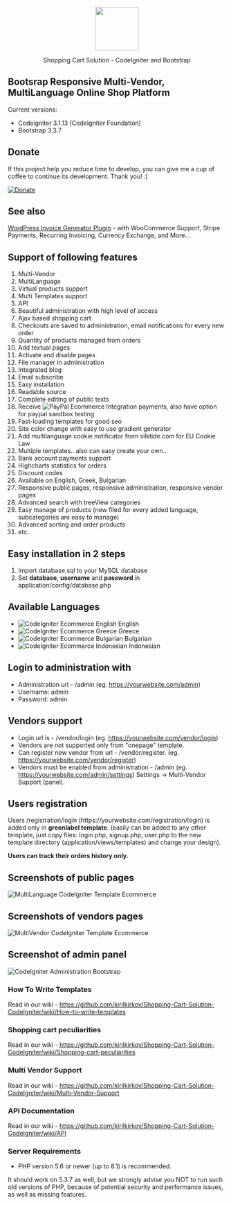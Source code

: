 <p align="center"><img src="https://cdn.worldvectorlogo.com/logos/codeigniter-1.svg" width="100"></p>
<p align="center">Shopping Cart Solution - CodeIgniter and Bootstrap</p>
 
## Bootsrap Responsive Multi-Vendor, MultiLanguage Online Shop Platform

Current versions:

* Codeigniter 3.1.13 (CodeIgniter Foundation)
* Bootstrap 3.3.7

## Donate
<p>If this project help you reduce time to develop, you can give me a cup of coffee to continue its development. Thank you! :)</p>

[![Donate](https://www.paypalobjects.com/en_US/i/btn/btn_donateCC_LG.gif)](https://www.paypal.com/cgi-bin/webscr?cmd=_s-xclick&hosted_button_id=W5BR6K29BQX7E)

## See also
<p><a href="https://codecanyon.net/item/wp-invoices-pdf-electronic-invoicing-system/36891583" title="Electronic invoicing and warehouse management plugin which allows you to issue, send and download invoices as pdf file">WordPress Invoice Generator Plugin</a> - with WooCommerce Support, Stripe Payments, Recurring Invoicing, Currency Exchange, and More...</p>

## Support of following features

1. Multi-Vendor
2. MultiLanguage
3. Virtual products support
4. Multi Templates support
5. API
6. Beautiful administration with high level of access
7. Ajax based shopping cart
8. Checkouts are saved to administration, email notifications for every new order
9. Quantity of products managed from orders
10. Add textual pages
11. Activate and disable pages
12. File manager in administration
13. Integrated blog
14. Email subscribe
15. Easy installation
16. Readable source
17. Complete editing of public texts
18. Receive ![PayPal Ecommerce Integration](https://raw.githubusercontent.com/kirilkirkov/Shopping-Cart-Solution-CodeIgniter/master/github/paypalLogo.png "Paypal Integration") payments, also have option for paypal sandbox testing
19. Fast-loading templates for good seo
20. Site color change with easy to use gradient generator
21. Add multilanguage cookie notificator from silktide.com for EU Cookie Law 
22. Multiple templates.. also can easy create your own.. 
23. Bank account payments support
24. Highcharts statistics for orders
25. Discount codes
26. Available on English, Greek, Bulgarian
27. Responsive public pages, responsive administration, responsive vendor pages
28. Advanced search with treeView categories
29. Easy manage of products (new filed for every added language, subcategories are easy to manage)
30. Advanced sorting and order products
31. etc.

## Easy installation in 2 steps
1. Import database.sql to your MySQL database
2. Set <b>database</b>, <b>username</b> and <b>password</b> in application/config/database.php

## Available Languages
- ![CodeIgniter Ecommerce English](https://raw.githubusercontent.com/kirilkirkov/Shopping-Cart-Solution-CodeIgniter/master/attachments/lang_flags/en.jpg "English Translation CodeIgniter") English
- ![CodeIgniter Ecommerce Greece](https://raw.githubusercontent.com/kirilkirkov/Shopping-Cart-Solution-CodeIgniter/master/attachments/lang_flags/gr.png "Greece Translation CodeIgniter") Greece
- ![CodeIgniter Ecommerce Bulgarian](https://raw.githubusercontent.com/kirilkirkov/Shopping-Cart-Solution-CodeIgniter/master/attachments/lang_flags/bg.jpg "Bulgarian Translation CodeIgniter") Bulgarian
- ![CodeIgniter Ecommerce Indonesian](https://raw.githubusercontent.com/kirilkirkov/Shopping-Cart-Solution-CodeIgniter/master/attachments/lang_flags/id.jpg "Indonesian Translation CodeIgniter") Indonesian

## Login to administration with
- Administration url - /admin (eg. https://yourwebsite.com/admin)
- Username: admin 
- Password: admin

## Vendors support
- Login url is - /vendor/login (eg. https://yourwebsite.com/vendor/login)
- Vendors are not supported only from "onepage" template.
- Can register new vendor from url - /vendor/register.  (eg. https://yourwebsite.com/vendor/register)
- Vendors must be enabled from administration - /admin (eg. https://yourwebsite.com/admin/settings) Settings -> Multi-Vendor Support (panel).

## Users registration
<p>Users /registration/login (https://yourwebsite.com/registration/login) is added only in <b>greenlabel template</b>. (easily can be added to any other template, just copy files: login.php, signup.php, user.php to the new template directory (application/views/templates) and change your design).</p>
<b>Users can track their orders history only.</b>

## Screenshots of public pages
![MultiLanguage CodeIgniter Template Ecommerce](https://raw.githubusercontent.com/kirilkirkov/Shopping-Cart-Solution-CodeIgniter/master/github/templates.png "Multiple Templates")

## Screenshots of vendors pages
![MultiVendor CodeIgniter Template Ecommerce](https://raw.githubusercontent.com/kirilkirkov/Shopping-Cart-Solution-CodeIgniter/master/github/vendors_pages.jpg "Vendors Page Preview")

## Screenshot of admin panel
![CodeIgniter Administration Bootstrap](https://raw.githubusercontent.com/kirilkirkov/Shopping-Cart-Solution-CodeIgniter/master/github/admin_panel4.png "Powerful Administration CodeIgniter")

### How To Write Templates
Read in our wiki - https://github.com/kirilkirkov/Shopping-Cart-Solution-CodeIgniter/wiki/How-to-write-templates

### Shopping cart peculiarities
Read in our wiki - https://github.com/kirilkirkov/Shopping-Cart-Solution-CodeIgniter/wiki/Shopping-cart-peculiarities

### Multi Vendor Support
Read in our wiki - https://github.com/kirilkirkov/Shopping-Cart-Solution-CodeIgniter/wiki/Multi-Vendor-Support

### API Documentation
Read in our wiki - https://github.com/kirilkirkov/Shopping-Cart-Solution-CodeIgniter/wiki/API

### Server Requirements
- PHP version 5.6 or newer (up to 8.1) is recommended.
<p>It should work on 5.3.7 as well, but we strongly advise you NOT to run such old versions of PHP, because of potential security and performance issues, as well as missing features.</p>
